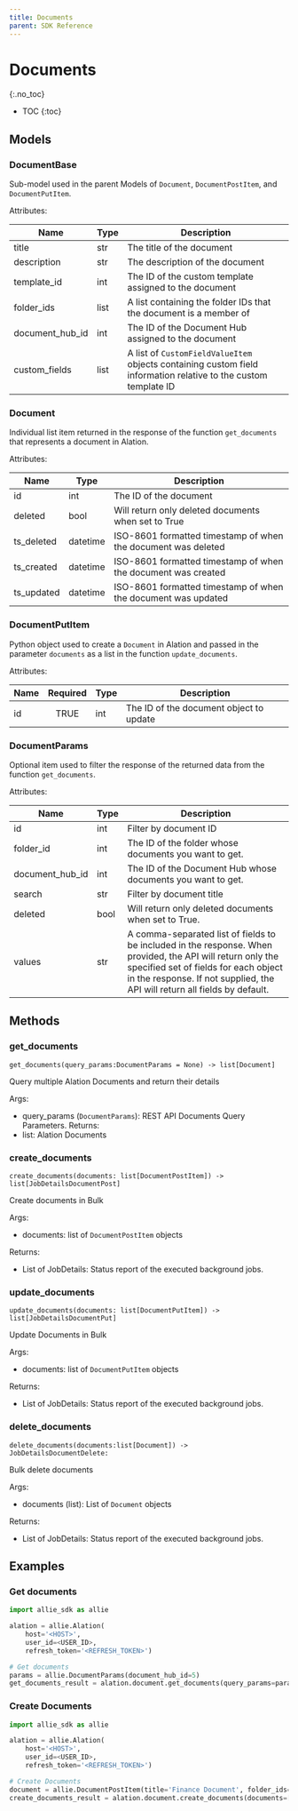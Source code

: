 ```yaml
---
title: Documents
parent: SDK Reference
---
```


# Documents
{:.no_toc}

* TOC
{:toc}

## Models

### DocumentBase
Sub-model used in the parent Models of `Document`, `DocumentPostItem`, and `DocumentPutItem`.

Attributes:

| Name            | Type | Description                                                                                                                                                                                                                       |
|-----------------|------|-----------------------------------------------------------------------------------------------------------------------------------------------------------------------------------------------------------------------------------|
| title           | str  | The title of the document                                                                                                                                                                                                         |
| description     | str  | The description of the document                                                                                                                                                                                                   |
| template_id     | int  | The ID of the custom template assigned to the document                                                                                                                                                                            |   
| folder_ids      | list | A list containing the folder IDs that the document is a member of                                                                                                                                                                 |
| document_hub_id | int  | The ID of the Document Hub assigned to the document                                                                                                                                                                               |
| custom_fields   | list | A list of `CustomFieldValueItem` objects containing custom field information relative to the custom template ID                                                                                                                   |

### Document
Individual list item returned in the response of the function `get_documents` that represents a document in Alation.

Attributes:

| Name        | Type                  | Description                                                                              |
|-------------|-----------------------|------------------------------------------------------------------------------------------|
| id          | int                   | The ID of the document        |
| deleted   | bool                   | Will return only deleted documents when set to True |
| ts_deleted | datetime                   | ISO-8601 formatted timestamp of when the document was deleted |
| ts_created | datetime                   | ISO-8601 formatted timestamp of when the document was created |
| ts_updated | datetime                   | ISO-8601 formatted timestamp of when the document was updated |

### DocumentPutItem
Python object used to create a `Document` in Alation and passed in the parameter `documents` as a list in the function `update_documents`.

Attributes:

| Name         | Required | Type                  | Description                                                  |
|--------------|:--------:|-----------------------|--------------------------------------------------------------|
| id           |  TRUE    | int         | The ID of the document object to update | 

### DocumentParams
Optional item used to filter the response of the returned data from the function `get_documents`.

Attributes:

| Name            | Type  | Description                                                                                                                |
|-----------------|-------|----------------------------------------------------------------------------------------------------------------------------|
| id              | int   | Filter by document ID   |
| folder_id       | int   | The ID of the folder whose documents you want to get.|
| document_hub_id | int   | The ID of the Document Hub whose documents you want to get. |
| search          | str   | Filter by document title |
| deleted         | bool   | Will return only deleted documents when set to True. |
| values          | str  | A comma-separated list of fields to be included in the response. When provided, the API will return only the specified set of fields for each object in the response. If not supplied, the API will return all fields by default. |



## Methods
### get_documents

```
get_documents(query_params:DocumentParams = None) -> list[Document]
```

Query multiple Alation Documents and return their details

Args:
* query_params (`DocumentParams`): REST API Documents Query Parameters.
Returns:
* list: Alation Documents

### create_documents

```
create_documents(documents: list[DocumentPostItem]) -> list[JobDetailsDocumentPost]
```

Create documents in Bulk


Args:
* documents: list of `DocumentPostItem` objects

Returns:
* List of JobDetails: Status report of the executed background jobs.

### update_documents

```
update_documents(documents: list[DocumentPutItem]) -> list[JobDetailsDocumentPut]
```

Update Documents in Bulk

Args:
* documents: list of `DocumentPutItem` objects

Returns:
* List of JobDetails: Status report of the executed background jobs.

### delete_documents

```
delete_documents(documents:list[Document]) -> JobDetailsDocumentDelete:
```

Bulk delete documents

Args:
* documents (list): List of `Document` objects

Returns:
* List of JobDetails: Status report of the executed background jobs.


## Examples
### Get documents
```python
import allie_sdk as allie

alation = allie.Alation(
    host='<HOST>',
    user_id=<USER_ID>,
    refresh_token='<REFRESH_TOKEN>')

# Get documents  
params = allie.DocumentParams(document_hub_id=5)
get_documents_result = alation.document.get_documents(query_params=params)
```

### Create Documents
```python
import allie_sdk as allie

alation = allie.Alation(
    host='<HOST>',
    user_id=<USER_ID>,
    refresh_token='<REFRESH_TOKEN>')

# Create Documents 
document = allie.DocumentPostItem(title='Finance Document', folder_ids=[1,4], document_hub_id=5)
create_documents_result = alation.document.create_documents(documents=[document])
```



